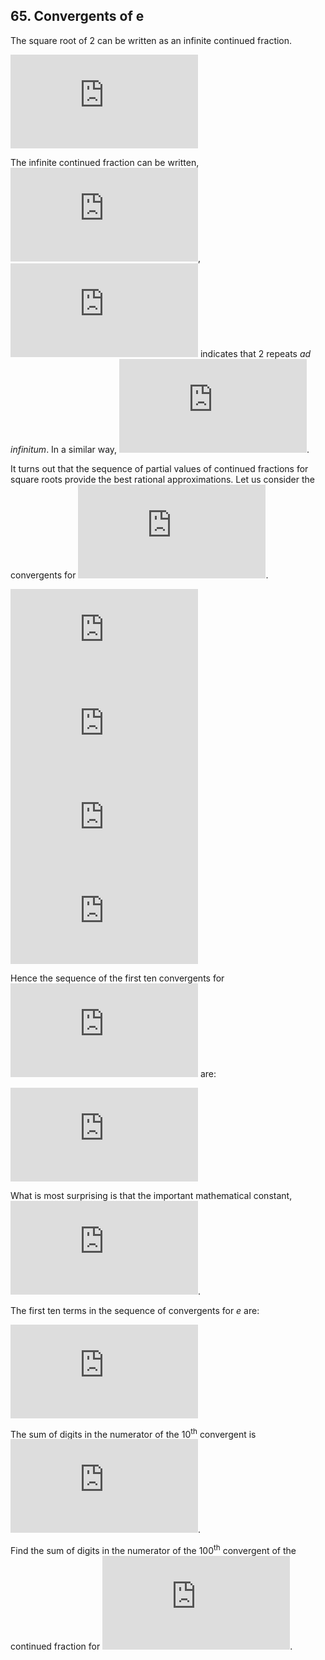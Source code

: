 ## 65. Convergents of e

The square root of 2 can be written as an infinite continued fraction.

![\sqrt{2} = 1 + \frac{1}{2 + \frac{1}{2 + \frac{1}{2 + \frac{1}{2 + ...}}}}](https://latex.codecogs.com/svg.latex?%5Csqrt%7B2%7D%20%3D%201%20&plus;%20%5Cfrac%7B1%7D%7B2%20&plus;%20%5Cfrac%7B1%7D%7B2%20&plus;%20%5Cfrac%7B1%7D%7B2%20&plus;%20%5Cfrac%7B1%7D%7B2%20&plus;%20...%7D%7D%7D%7D)

The infinite continued fraction can be written, ![\sqrt{2} = [1; (2)]](https://latex.codecogs.com/svg.latex?%5Csqrt%7B2%7D%20%3D%20%5B1%3B%20%282%29%5D), ![(2)](https://latex.codecogs.com/svg.latex?%282%29) indicates that 2 repeats _ad infinitum_. In a similar way, ![\sqrt{23} = [4; (1, 3, 1, 8)]](https://latex.codecogs.com/svg.latex?%5Csqrt%7B23%7D%20%3D%20%5B4%3B%20%281%2C%203%2C%201%2C%208%29%5D).

It turns out that the sequence of partial values of continued fractions for square roots provide the best rational approximations. Let us consider the convergents for ![\sqrt{2}](https://latex.codecogs.com/svg.latex?%5Csqrt%7B2%7D).

![1 + \frac{1}{2} = \frac{3}{2}](https://latex.codecogs.com/svg.latex?1%20&plus;%20%5Cfrac%7B1%7D%7B2%7D%20%3D%20%5Cfrac%7B3%7D%7B2%7D)<br>
![1 + \frac{1}{2 + \frac{1}{2}} = \frac{7}{5}](https://latex.codecogs.com/svg.latex?1%20&plus;%20%5Cfrac%7B1%7D%7B2%20&plus;%20%5Cfrac%7B1%7D%7B2%7D%7D%20%3D%20%5Cfrac%7B7%7D%7B5%7D)<br>
![1 + \frac{1}{2 + \frac{1}{2 + \frac{1}{2}}} = \frac{17}{12}](https://latex.codecogs.com/svg.latex?1%20&plus;%20%5Cfrac%7B1%7D%7B2%20&plus;%20%5Cfrac%7B1%7D%7B2%20&plus;%20%5Cfrac%7B1%7D%7B2%7D%7D%7D%20%3D%20%5Cfrac%7B17%7D%7B12%7D)<br>
![1 + \frac{1}{2 + \frac{1}{2 + \frac{1}{2 + \frac{1}{2}}}} = \frac{41}{29}](https://latex.codecogs.com/svg.latex?1%20&plus;%20%5Cfrac%7B1%7D%7B2%20&plus;%20%5Cfrac%7B1%7D%7B2%20&plus;%20%5Cfrac%7B1%7D%7B2%20&plus;%20%5Cfrac%7B1%7D%7B2%7D%7D%7D%7D%20%3D%20%5Cfrac%7B41%7D%7B29%7D)

Hence the sequence of the first ten convergents for ![\sqrt{2}](https://latex.codecogs.com/svg.latex?%5Csqrt%7B2%7D) are:

![1, \frac{3}{2}, \frac{7}{5}, \frac{17}{12}, \frac{41}{29}, \frac{99}{70}, \frac{239}{169}, \frac{577}{408}, \frac{1393}{985}, \frac{3363}{2378}, ...](https://latex.codecogs.com/svg.latex?1%2C%20%5Cfrac%7B3%7D%7B2%7D%2C%20%5Cfrac%7B7%7D%7B5%7D%2C%20%5Cfrac%7B17%7D%7B12%7D%2C%20%5Cfrac%7B41%7D%7B29%7D%2C%20%5Cfrac%7B99%7D%7B70%7D%2C%20%5Cfrac%7B239%7D%7B169%7D%2C%20%5Cfrac%7B577%7D%7B408%7D%2C%20%5Cfrac%7B1393%7D%7B985%7D%2C%20%5Cfrac%7B3363%7D%7B2378%7D%2C%20...)

What is most surprising is that the important mathematical constant,<br>
![e = [2; 1, 2, 1, 1, 4, 1, 1, 6, 1, ..., 1, 2k, 1, ...]](https://latex.codecogs.com/svg.latex?e%20%3D%20%5B2%3B%201%2C%202%2C%201%2C%201%2C%204%2C%201%2C%201%2C%206%2C%201%2C%20...%2C%201%2C%202k%2C%201%2C%20...%5D).

The first ten terms in the sequence of convergents for <var>e</var> are:

![2, 3, \frac{8}{3}, \frac{11}{4}, \frac{19}{7}, \frac{87}{32}, \frac{106}{39}, \frac{193}{71}, \frac{1264}{465}, \frac{1457}{536}, ...](https://latex.codecogs.com/svg.latex?2%2C%203%2C%20%5Cfrac%7B8%7D%7B3%7D%2C%20%5Cfrac%7B11%7D%7B4%7D%2C%20%5Cfrac%7B19%7D%7B7%7D%2C%20%5Cfrac%7B87%7D%7B32%7D%2C%20%5Cfrac%7B106%7D%7B39%7D%2C%20%5Cfrac%7B193%7D%7B71%7D%2C%20%5Cfrac%7B1264%7D%7B465%7D%2C%20%5Cfrac%7B1457%7D%7B536%7D%2C%20...)

The sum of digits in the numerator of the 10<sup>th</sup> convergent is ![1 + 4 + 5 + 7 = 17](https://latex.codecogs.com/svg.latex?1%20&plus;%204%20&plus;%205%20&plus;%207%20%3D%2017).

Find the sum of digits in the numerator of the 100<sup>th</sup> convergent of the continued fraction for ![e](https://latex.codecogs.com/svg.latex?e).
